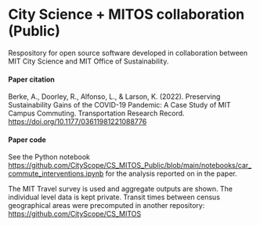 # City Science + MITOS collaboration (Public)
Respository for open source software developed in collaboration between MIT City Science and MIT Office of Sustainability.


#### Paper citation

Berke, A., Doorley, R., Alfonso, L., & Larson, K. (2022). Preserving Sustainability Gains of the COVID-19 Pandemic: A Case Study of MIT Campus Commuting. Transportation Research Record. https://doi.org/10.1177/03611981221088776

#### Paper code

See the Python notebook 
https://github.com/CityScope/CS_MITOS_Public/blob/main/notebooks/car_commute_interventions.ipynb 
for the analysis reported on in the paper.



The MIT Travel survey is used and aggregate outputs are shown. The individual level data is kept private.
Transit times between census geographical areas were precomputed in another repository: https://github.com/CityScope/CS_MITOS
